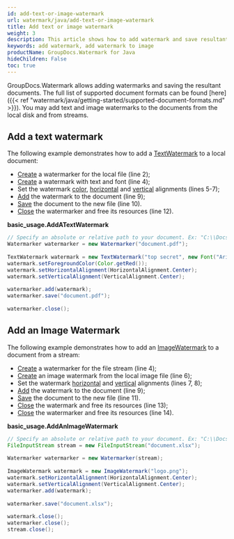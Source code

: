 ```yaml
---
id: add-text-or-image-watermark
url: watermark/java/add-text-or-image-watermark
title: Add text or image watermark
weight: 3
description: This article shows how to add watermark and save resultant document. It is capable to add watermark to image or documents.
keywords: add watermark, add watermark to image
productName: GroupDocs.Watermark for Java
hideChildren: False
toc: true
---
```

GroupDocs.Watermark allows adding watermarks and saving the resultant documents. The full list of supported document formats can be found [here]({{< ref "watermark/java/getting-started/supported-document-formats.md" >}}). You may add text and image watermarks to the documents from the local disk and from streams.

## Add a text watermark

The following example demonstrates how to add a [TextWatermark](https://reference.groupdocs.com/watermark/java/com.groupdocs.watermark.watermarks/TextWatermark) to a local document:

*   [Create](https://reference.groupdocs.com/watermark/java/com.groupdocs.watermark/Watermarker#Watermarker(java.lang.String)) a watermarker for the local file (line 2);
*   [Create](https://reference.groupdocs.com/watermark/java/com.groupdocs.watermark.watermarks/TextWatermark#TextWatermark(java.lang.String,%20com.groupdocs.watermark.watermarks.Font)) a watermark with text and font (line 4);
*   Set the watermark [color](https://reference.groupdocs.com/watermark/java/com.groupdocs.watermark.watermarks/TextWatermark#setForegroundColor(com.groupdocs.watermark.watermarks.Color)), [horizontal](https://reference.groupdocs.com/watermark/java/com.groupdocs.watermark/Watermark#setHorizontalAlignment(int)) and [vertical](https://reference.groupdocs.com/watermark/java/com.groupdocs.watermark/Watermark#setVerticalAlignment(int)) alignments (lines 5-7);
*   [Add](https://reference.groupdocs.com/watermark/java/com.groupdocs.watermark/Watermarker#add(com.groupdocs.watermark.Watermark)) the watermark to the document (line 9);
*   [Save](https://reference.groupdocs.com/watermark/java/com.groupdocs.watermark/Watermarker#save(java.lang.String)) the document to the new file (line 10).
*   [Close](https://reference.groupdocs.com/watermark/java/com.groupdocs.watermark/Watermarker#close()) the watermarker and free its resources (line 12).

**basic\_usage.AddATextWatermark**

```java
// Specify an absolute or relative path to your document. Ex: "C:\\Docs\\document.pdf"
Watermarker watermarker = new Watermarker("document.pdf");                                      
                                                                                                         
TextWatermark watermark = new TextWatermark("top secret", new Font("Arial", 36));                        
watermark.setForegroundColor(Color.getRed());                                                            
watermark.setHorizontalAlignment(HorizontalAlignment.Center);                                            
watermark.setVerticalAlignment(VerticalAlignment.Center);                                                
                                                                                                         
watermarker.add(watermark);                                                                              
watermarker.save("document.pdf");                                                              
                                                                                                         
watermarker.close();                                                                                   
```

## Add an Image Watermark

The following example demonstrates how to add an [ImageWatermark](https://reference.groupdocs.com/watermark/java/com.groupdocs.watermark.watermarks/ImageWatermark) to a document from a stream:

*   [Create](https://reference.groupdocs.com/watermark/java/com.groupdocs.watermark/Watermarker#Watermarker(java.lang.String)) a watermarker for the file stream (line 4);
*   [Create](https://reference.groupdocs.com/watermark/java/com.groupdocs.watermark.watermarks/ImageWatermark#ImageWatermark(java.lang.String)) an image watermark from the local image file (line 6);
*   Set the watermark [horizontal](https://reference.groupdocs.com/watermark/java/com.groupdocs.watermark/Watermark#setHorizontalAlignment(int)) and [vertical](https://reference.groupdocs.com/watermark/java/com.groupdocs.watermark/Watermark#setVerticalAlignment(int)) alignments (lines 7, 8);
*   [Add](https://reference.groupdocs.com/watermark/java/com.groupdocs.watermark/Watermarker#add(com.groupdocs.watermark.Watermark)) the watermark to the document (line 9);
*   [Save](https://reference.groupdocs.com/watermark/java/com.groupdocs.watermark/Watermarker#save(java.lang.String)) the document to the new file (line 11).
*   [Close](https://reference.groupdocs.com/watermark/java/com.groupdocs.watermark.watermarks/ImageWatermark#close()) the watermark and free its resources (line 13);
*   [Close](https://reference.groupdocs.com/watermark/java/com.groupdocs.watermark/Watermarker#close()) the watermarker and free its resources (line 14).

**basic\_usage.AddAnImageWatermark**

```java
// Specify an absolute or relative path to your document. Ex: "C:\\Docs\\document.xlsx" 
FileInputStream stream = new FileInputStream("document.xlsx");                                     
                                                                                                            
Watermarker watermarker = new Watermarker(stream);                                                          
                                                                                                            
ImageWatermark watermark = new ImageWatermark("logo.png");                                           
watermark.setHorizontalAlignment(HorizontalAlignment.Center);                                               
watermark.setVerticalAlignment(VerticalAlignment.Center);                                                   
watermarker.add(watermark);                                                                                 
                                                                                                            
watermarker.save("document.xlsx");                                                                
                                                                                                            
watermark.close();                                                                                          
watermarker.close();                                                                                      
stream.close();                                                                                             
```

